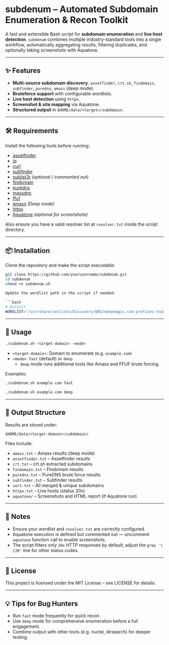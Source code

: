 # subdenum – Automated Subdomain Enumeration & Recon Toolkit

A fast and extensible Bash script for **subdomain enumeration** and **live host detection**.
`subdenum` combines multiple industry-standard tools into a single workflow, automatically aggregating results, filtering duplicates, and optionally taking screenshots with Aquatone.

---

## ✨ Features

- **Multi-source subdomain discovery**: `assetfinder`, `crt.sh`, `findomain`, `subfinder`, `puredns`, `amass` (deep mode).
- **Bruteforce support** with configurable wordlists.
- **Live host detection** using `httpx`.
- **Screenshot & site mapping** via Aquatone.
- **Structured output** in `$HOME/data/<target>/subdomain`.

---

## 🛠️ Requirements

Install the following tools before running:

- [assetfinder](https://github.com/tomnomnom/assetfinder)
- [jq](https://stedolan.github.io/jq/)
- [curl](https://curl.se/)
- [subfinder](https://github.com/projectdiscovery/subfinder)
- [sublist3r](https://github.com/aboul3la/Sublist3r) *(optional / commented out)*
- [findomain](https://github.com/findomain/findomain)
- [puredns](https://github.com/d3mondev/puredns)
- [massdns](https://github.com/blechschmidt/massdns)
- [ffuf](https://github.com/ffuf/ffuf)
- [amass](https://github.com/owasp-amass/amass) *(Deep mode)*
- [httpx](https://github.com/projectdiscovery/httpx)
- [Aquatone](https://github.com/michenriksen/aquatone) *(optional for screenshots)*

Also ensure you have a valid resolver list at `resolver.txt` inside the script directory.

---

## 📦 Installation

Clone the repository and make the script executable:

```bash
git clone https://github.com/yourusername/subdenum.git
cd subdenum
chmod +x subdenum.sh

Update the wordlist path in the script if needed:

```bash
# Default
WORDLIST="/usr/share/seclists/Discovery/DNS/deepmagic.com-prefixes-top500.txt"

```

---

## 🚀 Usage

```bash
./subdenum.sh <target-domain> <mode>

```

- `<target-domain>`: Domain to enumerate (e.g. `example.com`)
- `<mode>`: `fast` (default) or `deep`
    - `deep` mode runs additional tools like Amass and FFUF brute forcing.

Examples:

```bash
./subdenum.sh example.com fast

```

```bash
./subdenum.sh example.com deep

```

---

## 📂 Output Structure

Results are stored under:

```
$HOME/data/<target-domain>/subdomain/

```

Files include:

- `amass.txt` – Amass results (deep mode)
- `assetfinder.txt` – Assetfinder results
- `crt.txt` – crt.sh extracted subdomains
- `findomain.txt` – Findomain results
- `puredns.txt` – PureDNS brute force results
- `subfinder.txt` – Subfinder results
- `sort.txt` – All merged & unique subdomains
- `httpx.txt` – Live hosts (status 20x)
- `aquatone/` – Screenshots and HTML report (if Aquatone run)

---

## 📝 Notes

- Ensure your wordlist and `resolver.txt` are correctly configured.
- Aquatone execution is defined but commented out — uncomment `aquatone` function call to enable screenshots.
- The script filters only `20x` HTTP responses by default; adjust the `grep '\[20'` line for other status codes.

---

## 📜 License

This project is licensed under the MIT License – see LICENSE for details.

---

## 💡 Tips for Bug Hunters

- Run `fast` mode frequently for quick recon.
- Use `deep` mode for comprehensive enumeration before a full engagement.
- Combine output with other tools (e.g. nuclei, dirsearch) for deeper testing.
